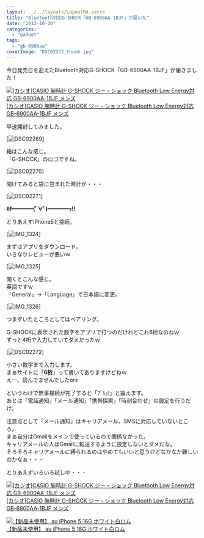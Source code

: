 ```yaml
---
layout: ../../layouts/LayoutMd.astro
title: "Bluetooth対応G-SHOCK「GB-6900AA-1BJF」が届いた"
date: "2012-10-20"
categories: 
  - "gadget"
tags: 
  - "gb-6900aa"
coverImage: "DSC02272_thumb.jpg"
---
```


今日発売日を迎えたBluetooth対応G-SHOCK「GB-6900AA-1BJF」が届きました！

[![[カシオ]CASIO 腕時計 G-SHOCK ジー・ショック Bluetooth Low Energy対応   GB-6900AA-1BJF メンズ](/archive/images/41z3vvsyxhL._SL160_.jpg)  
\[カシオ\]CASIO 腕時計 G-SHOCK ジー・ショック Bluetooth Low Energy対応 GB-6900AA-1BJF メンズ  
](https://www.amazon.co.jp/exec/obidos/ASIN/B009ELZ92A/mizuka123-22/ref=nosim)

早速開封してみました。

[![DSC02269](/archive/images/DSC02269_thumb.jpg "DSC02269")]

箱はこんな感じ。  
「G-SHOCK」のロゴですね。

[![DSC02270](/archive/images/DSC02270_thumb.jpg "DSC02270")]

開けてみると袋に包まれた時計が・・・

[![DSC02271](/archive/images/DSC02271_thumb.jpg "DSC02271")]

**ｷﾀ━━━━(ﾟ∀ﾟ)━━━━ｯ!!**

とりあえずiPhone5と接続。

[![IMG_1324](/archive/images/IMG_1324_thumb.png "IMG_1324")]

まずはアプリをダウンロード。  
いきなりレビューが悪いｗ

[![IMG_1325](/archive/images/IMG_1325_thumb.png "IMG_1325")]

開くとこんな感じ。  
英語ですｗ  
「General」→「Language」で日本語に変更。

[![IMG_1326](/archive/images/IMG_1326_thumb.png "IMG_1326")]

つまずいたところとしてはペアリング。

G-SHOCKに表示された数字をアプリで打つのだけれどこれ6桁なのねｗ  
ずっと4桁で入力していてダメだったｗ

[![DSC02272](/archive/images/DSC02272_thumb.jpg "DSC02272")]

小さい数字まで入力します。  
まぁサイトに「**6桁**」って書いてありますけどねｗ  
えー、読んでませんでしたorz

というわけで無事接続が完了すると「ﾌﾞﾙｯ!」と震えます。  
あとは「電話通知」「メール通知」「携帯探索」「時刻合わせ」の設定を行うだけ。

注意点として「メール通知」はキャリアメール、SMSに対応していないところ。  
まぁ自分はGmailをメインで使っているので関係なかった。  
キャリアメールの人はGmailに転送するように設定しないとダメだな。  
そろそろキャリアメールに縛られるのはやめてもいいと思うけどなかなか難しいのかなぁ・・・

とりあえずいろいろ試し中・・・

[![[カシオ]CASIO 腕時計 G-SHOCK ジー・ショック Bluetooth Low Energy対応   GB-6900AA-1BJF メンズ](/archive/images/41z3vvsyxhL._SL160_.jpg)  
\[カシオ\]CASIO 腕時計 G-SHOCK ジー・ショック Bluetooth Low Energy対応 GB-6900AA-1BJF メンズ  
](https://www.amazon.co.jp/exec/obidos/ASIN/B009ELZ92A/mizuka123-22/ref=nosim)

[![【新品未使用】 au iPhone 5 16G ホワイト白ロム](/archive/images/31Ax0vmAChL._SL160_.jpg)  
【新品未使用】 au iPhone 5 16G ホワイト白ロム  
](https://www.amazon.co.jp/exec/obidos/ASIN/B009EPILNK/mizuka123-22/ref=nosim)
